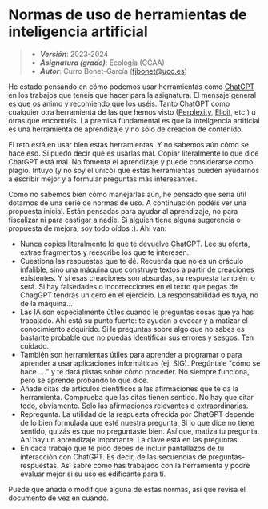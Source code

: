 # Normas de uso de herramientas de inteligencia artificial


> + **_Versión_**: 2023-2024
> + **_Asignatura (grado)_**: Ecología (CCAA)
> + **_Autor_**: Curro Bonet-García (fjbonet@uco.es)



He estado pensando en cómo podemos usar herramientas como [ChatGPT](https://chat.openai.com/chat) en los trabajos que tenéis que hacer para la asignatura. El mensaje general es que os animo y recomiendo que los uséis. Tanto ChatGPT como cualquier otra herramienta de las que hemos visto ([Perplexity](https://www.perplexity.ai/), [Elicit](https://elicit.org/), etc.) u otras que encontréis. La premisa fundamental es que la inteligencia artificial es una herramienta de aprendizaje y no sólo de creación de contenido. 

El reto está en usar bien estas herramientas. Y no sabemos aún cómo se hace eso. Sí puedo decir qué es usarlas mal. Copiar literalmente lo que dice ChatGPT está mal. No fomenta el aprendizaje y puede considerarse como plagio. Intuyo (y no soy el único) que estas herramientas pueden ayudarnos a escribir mejor y a formular preguntas más interesantes. 

Como no sabemos bien cómo manejarlas aún, he pensado que sería útil dotarnos de una serie de normas de uso. A continuación podéis ver una propuesta inicial. Están pensadas para ayudar al aprendizaje, no para fiscalizar ni para castigar a nadie. Si alguien tiene alguna sugerencia o propuesta de mejora, soy todo oídos :). Ahí van:
- Nunca copies literalmente lo que te devuelve ChatGPT. Lee su oferta, extrae fragmentos y reescribe los que te interesen. 
- Cuestiona las respuestas que te dé. Recuerda que no es un oráculo infalible, sino una máquina que construye textos a partir de creaciones existentes. Y si esas creaciones son absurdas, su respuesta también lo será. Si hay falsedades o incorrecciones en el texto que pegas de ChagGPT tendrás un cero en el ejercicio. La responsabilidad es tuya, no de la máquina...
- Las IA son especialmente útiles cuando le preguntas cosas que ya has trabajado. Ahí está su punto fuerte: te ayudan a evocar y a matizar el conocimiento adquirido. Si le preguntas sobre algo que no sabes es bastante probable que no puedas identificar sus errores y sesgos. Ten cuidado.
- También son herramientas útiles para aprender a programar o para aprender a usar aplicaciones informáticas (ej. SIG). Pregúntale "cómo se hace ...." y te dará pistas sobre cómo proceder. No siempre funciona, pero se aprende probando lo que dice. 
- Añade citas de artículos científicos a las afirmaciones que te da la herramienta. Comprueba que las citas tienen sentido. No hay que citar todo, obviamente. Solo las afirmaciones relevantes o extraordinarias. 
- Repregunta. La utilidad de la respuesta ofrecida por ChatGPT depende de lo bien formulada que esté nuestra pregunta. Si lo que dice no tiene sentido, quizás es que no preguntaste bien. Así que, matiza tu pregunta. Ahí hay un aprendizaje importante. La clave está en las preguntas...
- En cada trabajo que te pido debes de incluir pantallazos de tu interacción con ChatGPT. Es decir, de las secuencias de preguntas-respuestas. Así sabré cómo has trabajado con la herramienta y podré evaluar mejor si su uso es edificante para tí. 

Puede que añada o modifique alguna de estas normas, así que revisa el documento de vez en cuando. 
